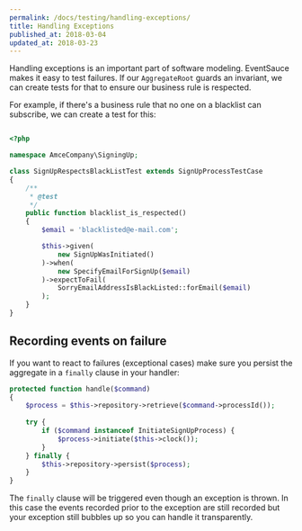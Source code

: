 ```yaml
---
permalink: /docs/testing/handling-exceptions/
title: Handling Exceptions
published_at: 2018-03-04
updated_at: 2018-03-23
---
```


Handling exceptions is an important part of software modeling. EventSauce
makes it easy to test failures. If our `AggregateRoot` guards an invariant,
we can create tests for that to ensure our business rule is respected.

For example, if there's a business rule that no one on a blacklist can
subscribe, we can create a test for this:

```php

<?php

namespace AmceCompany\SigningUp;

class SignUpRespectsBlackListTest extends SignUpProcessTestCase
{
    /**
     * @test
     */
    public function blacklist_is_respected()
    {
        $email = 'blacklisted@e-mail.com';

        $this->given(
            new SignUpWasInitiated()
        )->when(
            new SpecifyEmailForSignUp($email)
        )->expectToFail(
            SorryEmailAddressIsBlackListed::forEmail($email)
        );
    } 
}
``` 

## Recording events on failure

If you want to react to failures (exceptional cases) make sure you
persist the aggregate in a `finally` clause in your handler:

```php
protected function handle($command)
{
    $process = $this->repository->retrieve($command->processId());
    
    try {
        if ($command instanceof InitiateSignUpProcess) {
            $process->initiate($this->clock());           
        }
    } finally {
        $this->repository->persist($process);
    }
}
```

The `finally` clause will be triggered even though an exception is thrown. In
this case the events recorded prior to the exception are still recorded but
your exception still bubbles up so you can handle it transparently.
